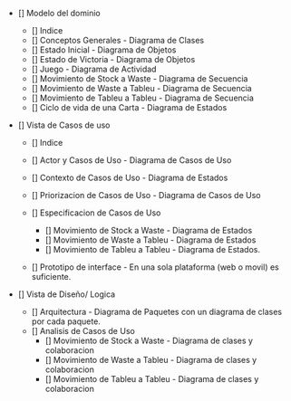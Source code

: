 
- [] Modelo del dominio
   - [] Indice
   - [] Conceptos Generales - Diagrama de Clases
   - [] Estado Inicial - Diagrama de Objetos
   - [] Estado de Victoria - Diagrama de Objetos
   - [] Juego - Diagrama de Actividad
   - [] Movimiento de Stock a Waste - Diagrama de Secuencia
   - [] Movimiento de Waste a Tableu - Diagrama de Secuencia
   - [] Movimiento de Tableu a Tableu - Diagrama de Secuencia
   - [] Ciclo de vida de una Carta - Diagrama de Estados

- [] Vista de Casos de uso
   - [] Indice
   - [] Actor y Casos de Uso - Diagrama de Casos de Uso
   - [] Contexto de Casos de Uso - Diagrama de Estados
   - [] Priorizacion de Casos de Uso - Diagrama de Casos de Uso
   - [] Especificacion de Casos de Uso
      - [] Movimiento de Stock a Waste - Diagrama de Estados
      - [] Movimiento de Waste a Tableu - Diagrama de Estados
      - [] Movimiento de Tableu a Tableu - Diagrama de Estados.

   - [] Prototipo de interface - En una sola plataforma (web o movil) es suficiente.

- [] Vista de Diseño/ Logica
   - [] Arquitectura - Diagrama de Paquetes con un diagrama de clases por cada paquete.
   - [] Analisis de Casos de Uso
      - [] Movimiento de Stock a Waste - Diagrama de clases y colaboracion
      - [] Movimiento de Waste a Tableu - Diagrama de clases y colaboracion
      - [] Movimiento de Tableu a Tableu - Diagrama de clases y colaboracion